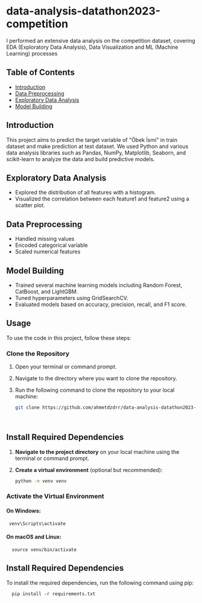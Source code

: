 # data-analysis-datathon2023-competition
I performed an extensive data analysis on the competition dataset, covering EDA (Exploratory Data Analysis), Data Visualization and ML (Machine Learning) processes

## Table of Contents
- [Introduction](#introduction)
- [Data Preprocessing](#data-preprocessing)
- [Exploratory Data Analysis](#exploratory-data-analysis)
- [Model Building](#model-building)



## Introduction
This project aims to predict the target variable of "Öbek İsmi" in train dataset and make prediction at test dataset. We used Python and various data analysis libraries such as Pandas, NumPy, Matplotlib, Seaborn, and scikit-learn to analyze the data and build predictive models.


## Exploratory Data Analysis
- Explored the distribution of all features with a histogram.
- Visualized the correlation between each feature1 and feature2 using a scatter plot.


## Data Preprocessing
- Handled missing values
- Encoded categorical variable
- Scaled numerical features

## Model Building
- Trained several machine learning models including Random Forest, CatBoost, and LightGBM.
- Tuned hyperparameters using GridSearchCV.
- Evaluated models based on accuracy, precision, recall, and F1 score.


## Usage
To use the code in this project, follow these steps:

### Clone the Repository

1. Open your terminal or command prompt.

2. Navigate to the directory where you want to clone the repository.

3. Run the following command to clone the repository to your local machine:

   ```bash
   git clone https://github.com/ahmetdzdrr/data-analysis-datathon2023-competition.git

  
## Install Required Dependencies

1. **Navigate to the project directory** on your local machine using the terminal or command prompt.

2. **Create a virtual environment** (optional but recommended):

   ```bash
   python -m venv venv


### Activate the Virtual Environment

#### On Windows:

     venv\Scripts\activate

#### On macOS and Linux:
      source venv/bin/activate


## Install Required Dependencies
To install the required dependencies, run the following command using pip:

      pip install -r requirements.txt

